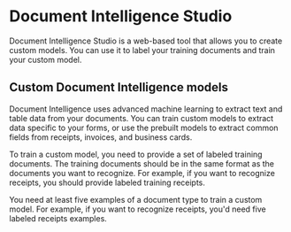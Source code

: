 # Document Intelligence Studio

Document Intelligence Studio is a web-based tool that allows you to create custom models. You can use it to label your training documents and train your custom model.

## Custom Document Intelligence models

Document Intelligence uses advanced machine learning to extract text and table data from your documents. You can train custom models to extract data specific to your forms, or use the prebuilt models to extract common fields from receipts, invoices, and business cards.

To train a custom model, you need to provide a set of labeled training documents. The training documents should be in the same format as the documents you want to recognize. For example, if you want to recognize receipts, you should provide labeled training receipts.

You need at least five examples of a document type to train a custom model. For example, if you want to recognize receipts, you'd need five labeled receipts examples.

<!-- ## Custom model types

Custom models can be one of two types, [**custom template**](https://docs.microsoft.com/azure/applied-ai-services/form-recognizer/concept-custom-template?WT.mc_id=aiml-77396-cxa) or custom form and [**custom neural**](https://docs.microsoft.com/azure/applied-ai-services/form-recognizer/concept-custom-neural?WT.mc_id=aiml-77396-cxa) or custom document models. -->
